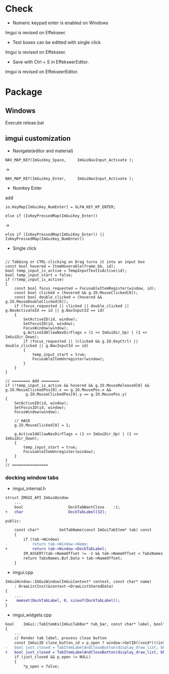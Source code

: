 # Check

- Numeric keypad enter is enabled on Windows

Imgui is revised on Effekseer.

- Text boxes can be editted with single click

Imgui is revised on Effekseer.

- Save with Ctrl + S in EffekseerEditor.

Imgui is revised on EffekseerEditor.

# Package

## Windows 

Execute releae.bat


## imgui customization

- Navigate(editor and material)

```
NAV_MAP_KEY(ImGuiKey_Space,     ImGuiNavInput_Activate );
```

->

```
NAV_MAP_KEY(ImGuiKey_Enter,     ImGuiNavInput_Activate );
```


- Numkey Enter

add 

```
io.KeyMap[ImGuiKey_NumEnter] = GLFW_KEY_KP_ENTER;
```

```
else if (IsKeyPressedMap(ImGuiKey_Enter))
```

->

```
else if (IsKeyPressedMap(ImGuiKey_Enter)) || IsKeyPressedMap(ImGuiKey_NumEnter))
```

- Single click

```

// Tabbing or CTRL-clicking on Drag turns it into an input box
const bool hovered = ItemHoverable(frame_bb, id);
bool temp_input_is_active = TempInputTextIsActive(id);
bool temp_input_start = false;
if (!temp_input_is_active)
{
    const bool focus_requested = FocusableItemRegister(window, id);
    const bool clicked = (hovered && g.IO.MouseClicked[0]);
    const bool double_clicked = (hovered && g.IO.MouseDoubleClicked[0]);
    if (focus_requested || clicked || double_clicked || g.NavActivateId == id || g.NavInputId == id)
    {
        SetActiveID(id, window);
        SetFocusID(id, window);
        FocusWindow(window);
        g.ActiveIdAllowNavDirFlags = (1 << ImGuiDir_Up) | (1 << ImGuiDir_Down);
        if (focus_requested || (clicked && g.IO.KeyCtrl) || double_clicked || g.NavInputId == id)
        {
            temp_input_start = true;
            FocusableItemUnregister(window);
        }
    }
}

// ======== Add ========
if (!temp_input_is_active && hovered && g.IO.MouseReleased[0] && g.IO.MouseClickedPos[0].x == g.IO.MousePos.x &&
		 g.IO.MouseClickedPos[0].y == g.IO.MousePos.y)
{
	SetActiveID(id, window);
	SetFocusID(id, window);
	FocusWindow(window);

	// HACK
	g.IO.MouseClicked[0] = 1;

	g.ActiveIdAllowNavDirFlags = (1 << ImGuiDir_Up) | (1 << ImGuiDir_Down);
	{
		temp_input_start = true;
		FocusableItemUnregister(window);
	}
}
// ================

```

### docking window tabs

- imgui_internal.h

```diff
struct IMGUI_API ImGuiWindow
    ...
    bool                    DockTabWantClose    :1;
+   char                    DockTabLabel[32];

public:
```

```diff
    const char*         GetTabName(const ImGuiTabItem* tab) const
    {
        if (tab->Window)
-           return tab->Window->Name;
+           return tab->Window->DockTabLabel;
        IM_ASSERT(tab->NameOffset != -1 && tab->NameOffset < TabsNames.Buf.Size);
        return TabsNames.Buf.Data + tab->NameOffset;
    }
```

- imgui.cpp

```diff
ImGuiWindow::ImGuiWindow(ImGuiContext* context, const char* name)
    : DrawListInst(&context->DrawListSharedData)
{
    ...
+    memset(DockTabLabel, 0, sizeof(DockTabLabel));
}
```

- imgui_widgets.cpp

```diff
bool    ImGui::TabItemEx(ImGuiTabBar* tab_bar, const char* label, bool* p_open, ImGuiTabItemFlags flags, ImGuiWindow* docked_window)
{
    ...
    // Render tab label, process close button
    const ImGuiID close_button_id = p_open ? window->GetID((void*)((intptr_t)id + 1)) : 0;
-   bool just_closed = TabItemLabelAndCloseButton(display_draw_list, bb, flags, tab_bar->FramePadding, label, id, close_button_id);
+   bool just_closed = TabItemLabelAndCloseButton(display_draw_list, bb, flags, tab_bar->FramePadding, tab_bar->GetTabName(tab), id, close_button_id);
    if (just_closed && p_open != NULL)
    {
        *p_open = false;
```
